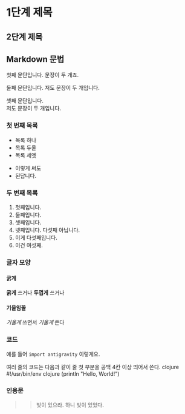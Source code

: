 # 1단계 제목
## 2단계 제목
## Markdown 문법

첫째 문단입니다. 문장이 두 개죠.

둘째 문단입니다. 저도
문장이 두 개입니다.

셋째 문단입니다.\
저도
문장이 두 개입니다.

### 첫 번째 목록
* 목록 하나
* 목록 두울
* 목록 세엣
- 이렇게 써도
- 된답니다.

### 두 번째 목록
1. 첫째입니다.
2. 둘째입니다.
3. 셋째입니다.
5. 넷째입니다. 다섯째 아닙니다.
6. 이게 다섯째입니다.
4. 이건 여섯째.

### 글자 모양
#### 굵게
**굵게** 쓰거나 __두껍게__ 쓰거나
#### 기울임꼴
*기울게* 쓰면서 _기울게_ 쓴다

### 코드
예를 들어 `import antigravity` 이렇게요.

여러 줄의 코드는 다음과 같이 줄 첫 부분을 공백 4칸 이상 띄어서 쓴다.
clojure
    #!/usr/bin/env clojure
    (println "Hello, World!")

### 인용문
>> 빛이 있으라.
> 하니 빛이 있었다.


